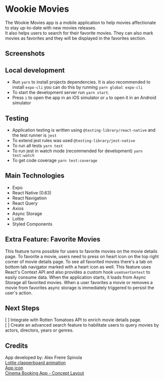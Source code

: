 # Wookie Movies
The Wookie Movies app is a mobile application to help movies affectionate to stay up-to-date with new movies releases.  
It also helps users to search for their favorite movies. They can also mark movies as favorites and they will be displayed in the favorites section.

## Screenshots

## Local development
- Run `yarn` to install projects dependencies. It is also recommended to install `expo-cli` you can do this by running `yarn global expo-cli`
- To start the development server run `yarn start`. 
- Press `i` to open the app in an iOS simulator or `a` to open it in an Android simulator

## Testing 
- Application testing is written using `@testing-library/react-native` and the test runner is `jest`
- To extend jest rules was used `@testing-library/jest-native`
- To run all tests `yarn test`
- To run jest in watch mode (recommended for development) `yarn test:watch`
- To get code coverage `yarn test:coverage`

## Main Technologies
- Expo
- React Native (0.63)
- React Navigation
- React Query
- Axios
- Async Storage
- Lottie 
- Styled Components

## Extra Feature: Favorite Movies
This feature turns possible for users to favorite movies on the movie details page. To favorite a movie, users need to press on heart icon on the top right corner of movie details page. To see all favorited movies there's a tab on bottom tab navigator marked with a heart icon as well. This feature uses React's Context API and also provides a custom hook `useUserContext` to easily consume data. When the application starts, it loads from Async Storage all favorited movies. When a user favorites a movie or removes a movie from favorites async storage is immediately triggered to persist the user's action. 

## Next Steps 
[ ] Integrate with Rotten Tomatoes API to enrich movie details page.  
[ ] Create an advanced search feature to habilitate users to query movies by actors, directors, years or genres.

## Credits 
App developed by: Alex Freire Spinola  
[Lottie clapperboard animation](https://lottiefiles.com/19117-movie-clapperboard)   
[App icon](https://www.flaticon.com/free-icon/clapperboard_1038100?term=movie&page=1&position=12&page=1&position=12&related_id=1038100&origin=search)  
[Cinema Booking App - Concept Layout ](https://dribbble.com/shots/16222673/attachments/8084825?mode=media)  